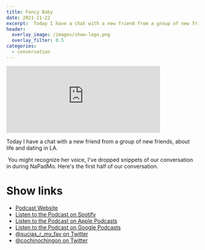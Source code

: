 ```yaml
---
title: Fancy Baby
date: 2021-11-22
excerpt:  Today I have a chat with a new friend from a group of new friends, about life and dating in LA. 
header:
  overlay_image: /images/show-logo.png
  overlay_filter: 0.5
categories: 
  - conversation
---
```


<iframe src='https://embed.podcasts.apple.com/us/podcast/fancy-baby/id1548173787?i=1000542681837&amp;theme=dark' width='80%' height='175' frameborder='0' allowtransparency='true' allow='encrypted-media'></iframe>

Today I have a chat with a new friend from a group of new friends, about life and dating in LA. 

 You might recognize her voice, I've dropped snippets of our conversation in during NaPadMo. Here's the first half of our conversation. 

# Show links

* <i class='fas fa-link'></i> [Podcast Website](https://sucias.xyz)
* <i class='fab fa-spotify'></i> [Listen to the Podcast on Spotify](https://open.spotify.com/show/3XjoipCU3QzeIaQAAQpBdW)
* <i class='fas fa-podcast'></i> [Listen to the Podcast on Apple Podcasts](https://podcasts.apple.com/us/podcast/sucias-are-my-favorite/id1548173787)
* <i class='fab fa-google-play'></i> [Listen to the Podcast on Google Podcasts](https://podcasts.google.com/feed/aHR0cHM6Ly9hbmNob3IuZm0vcy80MjI0YzYzYy9wb2RjYXN0L3Jzcw==)
* <i class='fab fa-twitter'></i> [@sucias_r_my_fav on Twitter](https://twitter.com/sucias_r_my_fav)
* <i class='fab fa-twitter'></i> [@cochinochingon on Twitter](https://twitter.com/cochinochingon)
